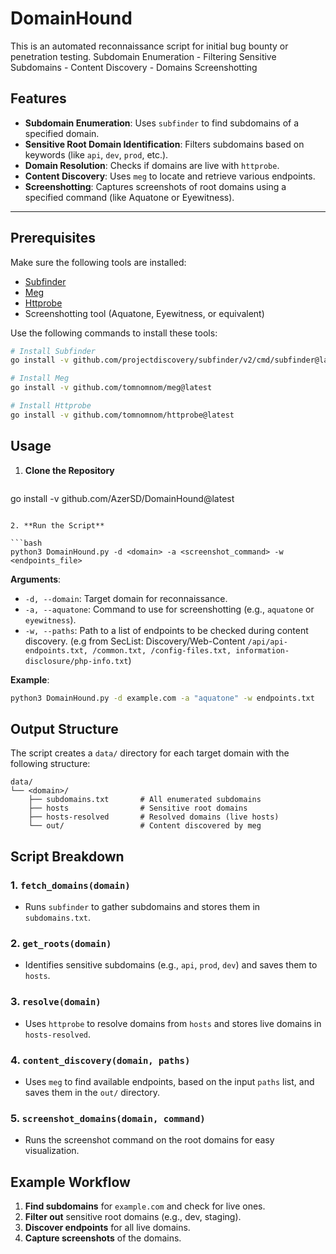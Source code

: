 # DomainHound


This is an automated reconnaissance script for initial bug bounty or penetration testing. Subdomain Enumeration - Filtering Sensitive Subdomains - Content Discovery - Domains Screenshotting

## Features
- **Subdomain Enumeration**: Uses `subfinder` to find subdomains of a specified domain.
- **Sensitive Root Domain Identification**: Filters subdomains based on keywords (like `api`, `dev`, `prod`, etc.).
- **Domain Resolution**: Checks if domains are live with `httprobe`.
- **Content Discovery**: Uses `meg` to locate and retrieve various endpoints.
- **Screenshotting**: Captures screenshots of root domains using a specified command (like Aquatone or Eyewitness).

---

## Prerequisites

Make sure the following tools are installed:
- [Subfinder](https://github.com/projectdiscovery/subfinder)
- [Meg](https://github.com/tomnomnom/meg)
- [Httprobe](https://github.com/tomnomnom/httprobe)
- Screenshotting tool (Aquatone, Eyewitness, or equivalent)

Use the following commands to install these tools:

```bash
# Install Subfinder
go install -v github.com/projectdiscovery/subfinder/v2/cmd/subfinder@latest

# Install Meg
go install -v github.com/tomnomnom/meg@latest

# Install Httprobe
go install -v github.com/tomnomnom/httprobe@latest
```

## Usage

1. **Clone the Repository**

   ```bash
go install -v github.com/AzerSD/DomainHound@latest
   ```

2. **Run the Script**

   ```bash
   python3 DomainHound.py -d <domain> -a <screenshot_command> -w <endpoints_file>
   ```

   **Arguments**:
   - `-d, --domain`: Target domain for reconnaissance.
   - `-a, --aquatone`: Command to use for screenshotting (e.g., `aquatone` or `eyewitness`).
   - `-w, --paths`: Path to a list of endpoints to be checked during content discovery. (e.g from SecList: Discovery/Web-Content `/api/api-endpoints.txt, /common.txt, /config-files.txt, information-disclosure/php-info.txt`)

   **Example**:
   ```bash
   python3 DomainHound.py -d example.com -a "aquatone" -w endpoints.txt
   ```

## Output Structure

The script creates a `data/` directory for each target domain with the following structure:

```
data/
└── <domain>/
    ├── subdomains.txt       # All enumerated subdomains
    ├── hosts                # Sensitive root domains
    ├── hosts-resolved       # Resolved domains (live hosts)
    └── out/                 # Content discovered by meg
```

## Script Breakdown

### 1. `fetch_domains(domain)`
   - Runs `subfinder` to gather subdomains and stores them in `subdomains.txt`.

### 2. `get_roots(domain)`
   - Identifies sensitive subdomains (e.g., `api`, `prod`, `dev`) and saves them to `hosts`.

### 3. `resolve(domain)`
   - Uses `httprobe` to resolve domains from `hosts` and stores live domains in `hosts-resolved`.

### 4. `content_discovery(domain, paths)`
   - Uses `meg` to find available endpoints, based on the input `paths` list, and saves them in the `out/` directory.

### 5. `screenshot_domains(domain, command)`
   - Runs the screenshot command on the root domains for easy visualization.

## Example Workflow

1. **Find subdomains** for `example.com` and check for live ones.
2. **Filter out** sensitive root domains (e.g., dev, staging).
3. **Discover endpoints** for all live domains.
4. **Capture screenshots** of the domains.
